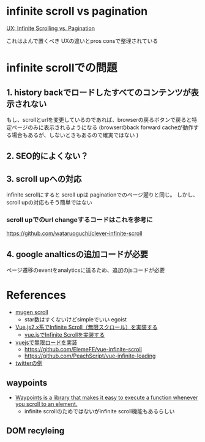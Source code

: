 # infinite scroll vs pagination

[UX: Infinite Scrolling vs. Pagination](https://uxplanet.org/ux-infinite-scrolling-vs-pagination-1030d29376f1)

これはよんで置くべき
UXの違いとpros consで整理されている

# infinite scrollでの問題

## 1. history backでロードしたすべてのコンテンツが表示されない

もし、scrollとurlを変更しているのであれば、browserの戻るボタンで戻ると特定ページのみに表示されるようになる
(browserのback forward cacheが動作する場合もあるが、しないときもあるので確実ではない )

## 2. SEO的によくない？

## 3. scroll upへの対応

infinite scrollにすると scroll upは paginationでのページ遡りと同じ。
しかし、scroll upの対応もそう簡単ではない

### scroll upでのurl changeするコードはこれを参考に

<https://github.com/wataruoguchi/clever-infinite-scroll>

## 4. google analticsの追加コードが必要

ページ遷移のeventをanalyticsに送るため、追加のjsコードが必要

# References

+ [mugen scroll](https://github.com/egoist/vue-mugen-scroll)
  + star数はすくないけどsimpleでいい egoist
+ [Vue.js2.x系でInfinite Scroll（無限スクロール）を実装する](http://kuroeveryday.blogspot.jp/2017/07/infinite-scroll-with-vuejs.html)
  + [vue.jsでInfinite Scrollを実装する](http://int128.hatenablog.com/entry/2015/02/18/230206)
+ [vuejsで無限ロードを実装](https://qiita.com/yoneapp/items/650806a35fa9f62dbeae)
  + <https://github.com/ElemeFE/vue-infinite-scroll>
  + <https://github.com/PeachScript/vue-infinite-loading>
+ [twitterの例](https://itsze.ro/blog/2017/04/09/infinite-list-and-react.html)

## waypoints

+ [Waypoints is a library that makes it easy to execute a function whenever you scroll to an element.](https://github.com/imakewebthings/waypoints)
  + infinite scrollのためではないがinfinite scroll機能もあるらしい

## DOM recyleing

